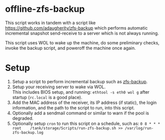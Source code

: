 offline-zfs-backup
==================

This script works in tandem with a script like https://github.com/adaugherity/zfs-backup
which performs automatic incremental snapshot send-receive to a server which is not always running.

This script uses WOL to wake up the machine, do some preliminary checks, invoke the backup script, and poweroff the machine once again.

Setup
=====

1. Setup a script to perform incremental backup such as [zfs-backup](https://github.com/adaugherity/zfs-backup).
2. Setup your receiving server to wake via WOL.   
This includes BIOS setup, and running: ```ethtool -s eth0 wol g``` after startup (```rc.local``` is a good place).
3. Add the MAC address of the receiver, its IP address (if static), the login information, and the path to the script to run, into this script.
4. Optionally add a sendmail command or similar to warn if the pool is degraded.
5. Optionally setup ```cron``` to run this script on a schedule, such as:
```0 8 * * *	root	/tank/storage/Scripts/run-zfs-backup.sh >> /var/log/run-zfs-backup.log```
